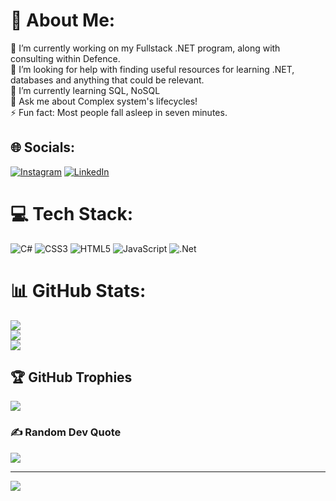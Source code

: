 # 💫 About Me:
🔭 I’m currently working on my Fullstack .NET program, along with consulting within Defence.<br>🤝 I’m looking for help with finding useful resources for learning .NET, databases and anything that could be relevant.<br>🌱 I’m currently learning SQL, NoSQL<br>💬 Ask me about Complex system's lifecycles!<br>⚡ Fun fact: Most people fall asleep in seven minutes.


## 🌐 Socials:
[![Instagram](https://img.shields.io/badge/Instagram-%23E4405F.svg?logo=Instagram&logoColor=white)](https://instagram.com/aka.maxg) [![LinkedIn](https://img.shields.io/badge/LinkedIn-%230077B5.svg?logo=linkedin&logoColor=white)](https://linkedin.com/in/max-guclu) 

# 💻 Tech Stack:
![C#](https://img.shields.io/badge/c%23-%23239120.svg?style=for-the-badge&logo=c-sharp&logoColor=white) ![CSS3](https://img.shields.io/badge/css3-%231572B6.svg?style=for-the-badge&logo=css3&logoColor=white) ![HTML5](https://img.shields.io/badge/html5-%23E34F26.svg?style=for-the-badge&logo=html5&logoColor=white) ![JavaScript](https://img.shields.io/badge/javascript-%23323330.svg?style=for-the-badge&logo=javascript&logoColor=%23F7DF1E) ![.Net](https://img.shields.io/badge/.NET-5C2D91?style=for-the-badge&logo=.net&logoColor=white)
# 📊 GitHub Stats:
![](https://github-readme-stats.vercel.app/api?username=akaMaxG&theme=dark&hide_border=false&include_all_commits=false&count_private=false)<br/>
![](https://github-readme-streak-stats.herokuapp.com/?user=akaMaxG&theme=dark&hide_border=false)<br/>
![](https://github-readme-stats.vercel.app/api/top-langs/?username=akaMaxG&theme=dark&hide_border=false&include_all_commits=false&count_private=false&layout=compact)

## 🏆 GitHub Trophies
![](https://github-profile-trophy.vercel.app/?username=akaMaxG&theme=radical&no-frame=false&no-bg=true&margin-w=4)

### ✍️ Random Dev Quote
![](https://quotes-github-readme.vercel.app/api?type=horizontal&theme=radical)

---
[![](https://visitcount.itsvg.in/api?id=akaMaxG&icon=0&color=0)](https://visitcount.itsvg.in)

<!-- Proudly created with GPRM ( https://gprm.itsvg.in ) -->
